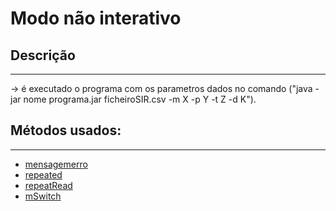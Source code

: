 # Modo não interativo

## Descrição ##
-------------------------

-> é executado o programa com os parametros dados no comando ("java -jar nome
programa.jar ficheiroSIR.csv -m X -p Y -t Z -d K").


## Métodos usados: ##
-------------------------

* [mensagemerro](métodos/mensagemerro.md)
* [repeated](métodos/repeated.md)
* [repeatRead](métodos/repeatRead.md)
* [mSwitch](métodos/mSwitch.md)
